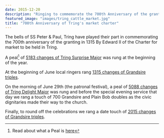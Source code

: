 ```yaml
---
date: 2015-12-20
description: "Ringing to commemorate the 700th Anniversary of the granting of Tring's market charter"
featured_image: "images/tring_cattle_market.jpg"
title: "700th Anniversary of Tring's market charter"
---
```

The bells of SS Peter & Paul, Tring have played their part in commemorating the 700th anniversary of the granting in 1315 By Edward II of the Charter for market to be held in Tring.

A peal[^1] of [5183 changes of Tring Surprise Major](https://bb.ringingworld.co.uk/view.php?id=1094699) was rung at the beginning of the year.

At the beginning of June local ringers rang [1315 changes of Grandsire triples](https://bb.ringingworld.co.uk/view.php?id=1088992).

On the morning of June 29th (the patronal festival), a peal of [5088 changes of Tring Delight Major](https://bb.ringingworld.co.uk/view.php?id=972037) was rung and before the special evening service that day we rang a touch of 700 Grandsire and Plain Bob doubles as the civic dignitaries made their way to the church.   

Finally, to round off the celebrations we rang a date touch of [2015 changes of Grandsire triples](https://bb.ringingworld.co.uk/view.php?id=1153213).

[^1]: Read about what a Peal is [here](https://cccbr.org.uk/wp-content/uploads/2016/05/what-is-a-peal.pdf)

